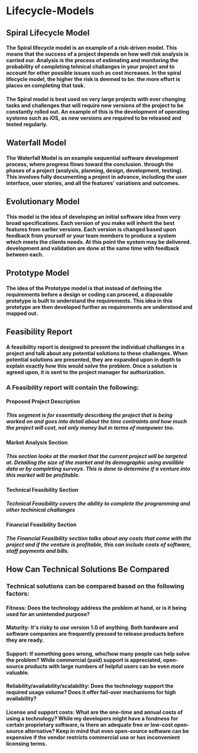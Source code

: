 # Lifecycle-Models

## Spiral Lifecycle Model
#### The Spiral lifecycle model is an example of a risk-driven model. This means that the success of a project depends on how well risk analysis is carried our. Analysis is the process of estimating and monitoring the probability of completing tehnical challanges in your project and to account for other possible issues such as cost increases. In the spiral lifecycle model, the higher the risk is deemed to be. the more effort is places on completing that task.
#### The Spiral model is best used on very large projects with ever changing tasks and challenges that will require new versions of the project to be constantly rolled out. An example of this is the development of operating systems such as iOS, as new versions are required to be released and tested regularly. 

## Waterfall Model
#### The Waterfall Model is an example sequential software development process, where progress flows toward the conclusion. through the phases of a project (analysis, planning, design, development, testing). This involves fully documenting a project in advance, including the user interface, user stories, and all the features’ variations and outcomes.

## Evolutionary Model
#### This model is the idea of developing an initial software idea from very broad specifications. Each version of you make will inherit the best features from earlier versions. Each version is changed based upon feedback from yourself or your team members to produce a system which meets the clients needs. At this point the system may be delivered. development and validation are done at the same time with feedback between each.

## Prototype Model
#### The idea of the Prototype model is that instead of defining the requirements before a design or coding can proceed, a disposable prototype is built to understand the requirements. This idea in this prototype are then developed further as requirements are understood and mapped out.

##  Feasibility Report
#### A feasibility report is designed to present the individual challanges in a project and talk about any potential solutions to these challenges. When potential solutions are presented, they are expanded upon in depth to explain exactly how this would solve the problem. Once a solution is agreed upon, it is sent to the project manager for authorization.

### A Feasibility report will contain the following:
#### Proposed Project Description

##### This segment is for essentially describing the project that is being worked on and goes into detail about the time contraints and how much the project will cost, not only money but in terms of manpower too.

#### Market Analysis Section
##### This section looks at the market that the current project will be targeted at. Detailing the size of the market and its demographic using availible data or by completing surveys. This is done to determine if a venture into this market will be profitable.

#### Technical Feasibility Section
##### Technical Feasibility covers the ability to complete the programming and other techinical challanges

#### Financial Feasibility Section
##### The Financial Feasibility section talks about any costs that come with the project and if the venture is profitable, this can include costs of software, staff payments and bills.

## How Can Technical Solutions Be Compared
### Technical solutions can be compared based on the following factors: 
#### Fitness: Does the technology address the problem at hand, or is it being used for an unintended purpose?

#### Maturity: It's risky to use version 1.0 of anything. Both hardware and software companies are frequently pressed to release products before they are ready.

#### Support: If something goes wrong, who/how many people can help solve the problem? While commercial (paid) support is appreciated, open-source products with large numbers of helpful users can be even more valuable.

#### Reliability/availability/scalability: Does the technology support the required usage volume? Does it offer fail-over mechanisms for high availability?

#### License and support costs: What are the one-time and annual costs of using a technology? While my developers might have a fondness for certain proprietary software, is there an adequate free or low-cost open-source alternative? Keep in mind that even open-source software can be expensive if the vendor restricts commercial use or has inconvenient licensing terms.


